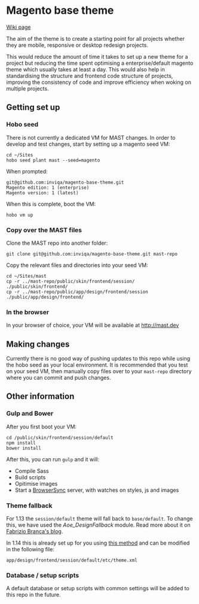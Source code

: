 # Magento base theme

[Wiki page](https://ibuildings.jira.com/wiki/display/SESSIONMX/MAST-++Magento+Session+Theme)

The aim of the theme is to create a starting point for all projects whether they are mobile, responsive or desktop redesign projects.

This would reduce the amount of time it takes to set up a new theme for a project but reducing the time spent optimising a enterprise/default magento theme which usually takes at least a day. This would also help in standardising the structure and frontend code structure of projects, improving the consistency of code and improve efficiency when woking on multiple projects.

## Getting set up

### Hobo seed

There is not currently a dedicated VM for MAST changes. In order to develop and test changes, start by setting up a magento seed VM:

    cd ~/Sites
    hobo seed plant mast --seed=magento

When prompted:

    git@github.com:inviqa/magento-base-theme.git
    Magento edition: 1 (enterprise)
    Magento version: 1 (latest)

When this is complete, boot the VM:

    hobo vm up

### Copy over the MAST files

Clone the MAST repo into another folder:

    git clone git@github.com:inviqa/magento-base-theme.git mast-repo

Copy the relevant files and directories into your seed VM:

    cd ~/Sites/mast
    cp -r ../mast-repo/public/skin/frontend/session/ ./public/skin/frontend/
    cp -r ../mast-repo/public/app/design/frontend/session ./public/app/design/frontend/

### In the browser

In your browser of choice, your VM will be available at http://mast.dev

## Making changes

Currently there is no good way of pushing updates to this repo while using the hobo seed as your local environment. It is recommended that you test on your seed VM, then manually copy files over to your `mast-repo` directory where you can commit and push changes.

## Other information

### Gulp and Bower

After you first boot your VM:

    cd /public/skin/frontend/session/default
    npm install
    bower install

After this, you can run `gulp` and it will:

* Compile Sass
* Build scripts
* Opitimise images
* Start a [BrowserSync](http://www.browsersync.io/) server, with watches on styles, js and images 

### Theme fallback

For 1.13 the `session/default` theme will fall back to `base/default`. To change this, we have used the *Aoe_DesignFallback* module. Read more about it on [Fabrizio Branca's blog](http://fbrnc.net/blog/2012/03/custom-design-fallbacks-in-magento).

In 1.14 this is already set up for you using [this method](http://alanstorm.com/magento_parent_child_themes) and can be modified in the following file:

    app/design/frontend/session/default/etc/theme.xml

### Database / setup scripts

A default database or setup scripts with common settings will be added to this repo in the future.
